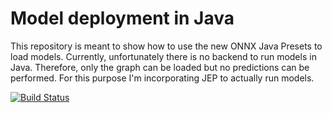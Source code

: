 # Model deployment in Java
This repository is meant to show how to use the new ONNX Java Presets to load models. Currently, unfortunately there is
no backend to run models in Java. Therefore, only the graph can be loaded but no predictions can be performed. For
this purpose I'm incorporating JEP to actually run models.

[![Build Status](https://travis-ci.com/isaacmg/onnx_java_examples.svg?branch=master)](https://travis-ci.com/isaacmg/onnx_java_examples)
